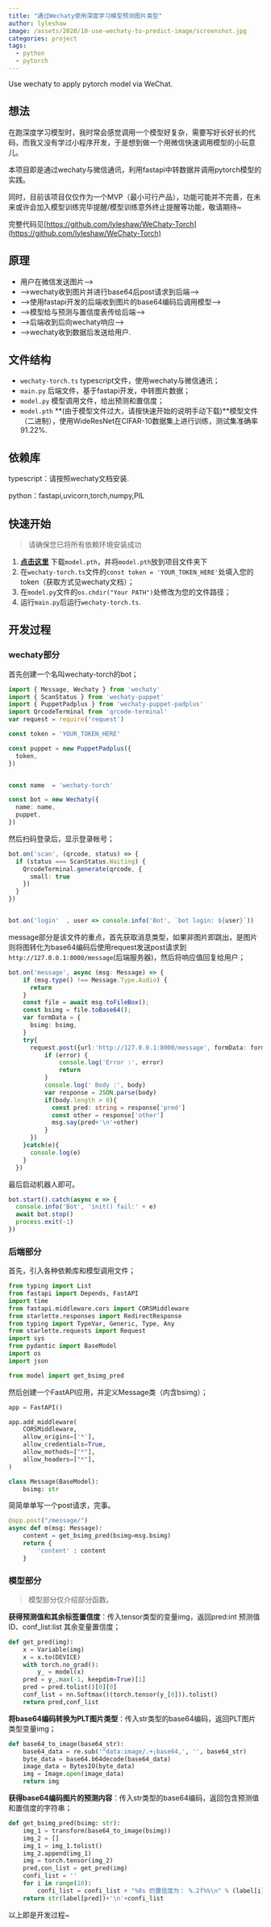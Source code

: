 ```yaml
---
title: "通过Wechaty使用深度学习模型预测图片类型"
author: lyleshaw
image: /assets/2020/10-use-wechaty-to-predict-image/screenshot.jpg
categories: project
tags:
  - python
  - pytorch
---
```


Use wechaty to apply pytorch model via WeChat.

## 想法

在跑深度学习模型时，我时常会感觉调用一个模型好复杂，需要写好长好长的代码，而我又没有学过小程序开发，于是想到做一个用微信快速调用模型的小玩意儿。

本项目即是通过wechaty与微信通讯，利用fastapi中转数据并调用pytorch模型的实践。

同时，目前该项目仅仅作为一个MVP（最小可行产品），功能可能并不完善，在未来或许会加入模型训练完毕提醒/模型训练意外终止提醒等功能，敬请期待~

完整代码见[https://github.com/lyleshaw/WeChaty-Torch](https://github.com/lyleshaw/WeChaty-Torch)

## 原理

+ 用户在微信发送图片-->
+ -->wechaty收到图片并进行base64后post请求到后端-->
+ -->使用fastapi开发的后端收到图片的base64编码后调用模型-->
+ -->模型给与预测与置信度表传给后端-->
+ -->后端收到后向wechaty响应-->
+ -->wechaty收到数据后发送给用户.

## 文件结构

+ ```wechaty-torch.ts``` typescript文件，使用wechaty与微信通讯；
+ ```main.py``` 后端文件，基于fastapi开发，中转图片数据；
+ ```model.py``` 模型调用文件，给出预测和置信度；
+ ```model.pth``` **(由于模型文件过大，请按快速开始的说明手动下载)**模型文件（二进制），使用WideResNet在CIFAR-10数据集上进行训练，测试集准确率91.22%.

## 依赖库

typescript：请按照wechaty文档安装.

python：fastapi,uvicorn,torch,numpy,PIL

## 快速开始

> 请确保您已将所有依赖环境安装成功

1. **[点击这里](https://hdueducn-my.sharepoint.com/:u:/g/personal/lyle_hdu_edu_cn/EX3kZ7SAFlZIriRZPQdbVmkBGKWpp8CGviu7Nt9sqlaNrg?e=JLvgr2)** 下载```model.pth```，并将```model.pth```放到项目文件夹下
2. 在```wechaty-torch.ts```文件的```const token = 'YOUR_TOKEN_HERE'```处填入您的token（获取方式见wechaty文档）；
3. 在```model.py```文件的```os.chdir("Your PATH")```处修改为您的文件路径；
4. 运行```main.py```后运行```wechaty-torch.ts```.

## 开发过程

### wechaty部分

首先创建一个名叫wechaty-torch的bot；

```typescript
import { Message, Wechaty } from 'wechaty'
import { ScanStatus } from 'wechaty-puppet'
import { PuppetPadplus } from 'wechaty-puppet-padplus'
import QrcodeTerminal from 'qrcode-terminal'
var request = require('request')

const token = 'YOUR_TOKEN_HERE'

const puppet = new PuppetPadplus({
  token,
})


const name  = 'wechaty-torch'

const bot = new Wechaty({
  name: name,
  puppet,
})
```

然后扫码登录后，显示登录帐号；

```typescript
bot.on('scan', (qrcode, status) => {
  if (status === ScanStatus.Waiting) {
    QrcodeTerminal.generate(qrcode, {
      small: true
    })
  }
})


bot.on('login'  , user => console.info('Bot', `bot login: ${user}`))
```

message部分是该文件的重点，首先获取消息类型，如果非图片即跳出，是图片则将图转化为base64编码后使用request发送post请求到```http://127.0.0.1:8000/message```(后端服务器)，然后将响应值回复给用户；

```typescript
bot.on('message', async (msg: Message) => {
    if (msg.type() !== Message.Type.Audio) {
      return
    }
    const file = await msg.toFileBox();
    const bsimg = file.toBase64();
    var formData = {
      bsimg: bsimg,
    }
    try{
      request.post({url:'http://127.0.0.1:8000/message', formData: formData}, function (error:any, response:any, body:any) {  
          if (error) {
              console.log('Error :', error)
              return
          }
          console.log(' Body :', body)
          var response = JSON.parse(body)
          if(body.length > 0){
            const pred: string = response['pred']
            const other = response['other']
            msg.say(pred+'\n'+other)
          }
      })
    }catch(e){
      console.log(e)
    }
  })
```

最后启动机器人即可。

```typescript
bot.start().catch(async e => {
  console.info('Bot', 'init() fail:' + e)
  await bot.stop()
  process.exit(-1)
})
```

### 后端部分

首先，引入各种依赖库和模型调用文件；

```python
from typing import List
from fastapi import Depends, FastAPI
import time
from fastapi.middleware.cors import CORSMiddleware
from starlette.responses import RedirectResponse
from typing import TypeVar, Generic, Type, Any
from starlette.requests import Request
import sys
from pydantic import BaseModel
import os
import json

from model import get_bsimg_pred
```

然后创建一个FastAPI应用，并定义Message类（内含bsimg）；

```python
app = FastAPI()

app.add_middleware(
    CORSMiddleware,
    allow_origins=['*'],
    allow_credentials=True,
    allow_methods=["*"],
    allow_headers=["*"],
)

class Message(BaseModel):
    bsimg: str
```

简简单单写一个post请求，完事。

```python
@app.post("/message/")
async def m(msg: Message):
    content = get_bsimg_pred(bsimg=msg.bsimg)
    return {
        'content' : content
    }

```

### 模型部分

> 模型部分仅介绍部分函数。

**获得预测值和其余标签置信度**：传入tensor类型的变量img，返回pred:int 预测值ID、conf_list:list 其余变量置信度；

```python
def get_pred(img):
    x = Variable(img)
    x = x.to(DEVICE)
    with torch.no_grad():
        y_ = model(x)
    pred = y_.max(-1, keepdim=True)[1]
    pred = pred.tolist()[0][0]
    conf_list = nn.Softmax()(torch.tensor(y_[0])).tolist()
    return pred,conf_list
```

**将base64编码转换为PLT图片类型**：传入str类型的base64编码，返回PLT图片类型变量img；

```python
def base64_to_image(base64_str):
    base64_data = re.sub('^data:image/.+;base64,', '', base64_str)
    byte_data = base64.b64decode(base64_data)
    image_data = BytesIO(byte_data)
    img = Image.open(image_data)
    return img
```

**获得base64编码图片的预测内容**：传入str类型的base64编码，返回包含预测值和置信度的字符串；

```python
def get_bsimg_pred(bsimg: str):
    img_1 = transform(base64_to_image(bsimg))
    img_2 = []
    img_1 = img_1.tolist()
    img_2.append(img_1)
    img = torch.tensor(img_2)
    pred,con_list = get_pred(img)
    confi_list = ''
    for i in range(10):
        confi_list = confi_list + "%8s 的置信度为： %.2f%%\n" % (label[i],con_list[i]*100)
    return str(label[pred])+'\n'+confi_list
```

以上即是开发过程~
